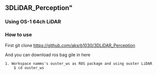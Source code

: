 ## 3DLiDAR_Perception" 

### Using **OS-1 64ch LiDAR**

### How to use

First git clone https://github.com/aksrb1030/3DLiDAR_Perception

And you can download ros bag gile in here

    1. Workspace namms's ouster_ws as ROS package and using ouster LiDAR
        $ cd ouster_ws
        